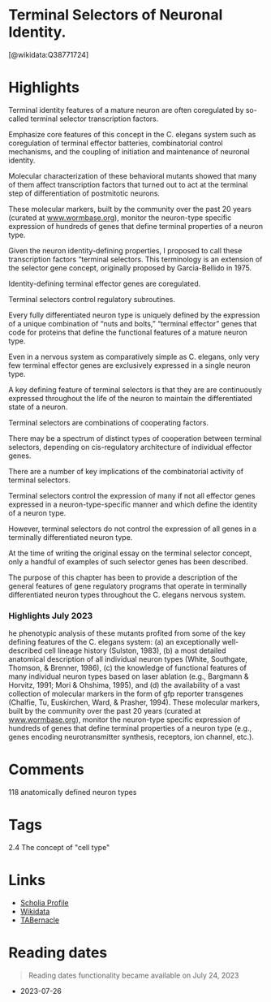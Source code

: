 
Terminal Selectors of Neuronal Identity.
========================================
  
  [@wikidata:Q38771724]  

# Highlights




Terminal identity features of a mature neuron are often coregulated by so-called terminal selector transcription factors.

Emphasize core features of this concept in the C. elegans system such as coregulation of terminal effector batteries, combinatorial control mechanisms, and the coupling of initiation and maintenance of neuronal identity.

Molecular characterization of these behavioral mutants showed that many of them affect transcription factors that turned out to act at the terminal step of differentiation of postmitotic neurons.

These molecular markers, built by the community over the past 20 years (curated at www.wormbase.org), monitor the neuron-type specific expression of hundreds of genes that define terminal properties of a neuron type.

Given the neuron identity-defining properties, I proposed to call these transcription factors “terminal selectors. This terminology is an extension of the selector gene concept, originally proposed by Garcia-Bellido in 1975.

Identity-defining terminal effector genes are coregulated.

Terminal selectors control regulatory subroutines.

Every fully differentiated neuron type is uniquely defined by the expression of a unique combination  of “nuts and bolts,” “terminal effector” genes that code for proteins that define the functional features of a mature neuron type.

Even in a nervous system as comparatively simple as C. elegans, only very few terminal effector genes are exclusively expressed in a single neuron type.

A key defining feature of terminal selectors is that they are are continuously expressed throughout the life of the neuron to maintain the differentiated state of a neuron.

Terminal selectors are combinations of cooperating factors.

There may be a spectrum of distinct types of cooperation between terminal selectors, depending on cis-regulatory architecture of individual effector genes.

There are a number of key implications of the combinatorial activity of terminal selectors.

Terminal selectors control the expression of many if not all effector genes expressed in a neuron-type-specific manner and which define the identity of a neuron type. 

However, terminal selectors do not control the expression of all genes in a terminally differentiated neuron type.

At the time of writing the original essay on the terminal selector concept, only a handful of examples of such selector genes has been described.

The purpose of this chapter has been to provide a description of the general features of gene regulatory programs that operate in terminally differentiated neuron types throughout the C. elegans nervous system.


### Highlights July 2023

he phenotypic analysis of these mutants profited from some of the key
defining features of the C. elegans system: (a) an exceptionally well-described
cell lineage history (Sulston, 1983), (b) a most detailed anatomical description of all individual neuron types (White, Southgate, Thomson, & Brenner,
1986), (c) the knowledge of functional features of many individual neuron
types based on laser ablation (e.g., Bargmann & Horvitz, 1991; Mori &
Ohshima, 1995), and (d) the availability of a vast collection of molecular
markers in the form of gfp reporter transgenes (Chalfie, Tu, Euskirchen,
Ward, & Prasher, 1994). These molecular markers, built by the community
over the past 20 years (curated at www.wormbase.org), monitor the
neuron-type specific expression of hundreds of genes that define terminal
properties of a neuron type (e.g., genes encoding neurotransmitter synthesis,
receptors, ion channel, etc.).

# Comments

118 anatomically defined neuron types 

# Tags
2.4 The concept of "cell type"


# Links
  
 * [Scholia Profile](https://scholia.toolforge.org/work/Q38771724)  
 * [Wikidata](https://www.wikidata.org/wiki/Q38771724)  
 * [TABernacle](https://tabernacle.toolforge.org/?#/tab/manual/Q38771724/P921%3BP4510)  

# Reading dates
  > Reading dates functionality became available on July 24, 2023
 * 2023-07-26
